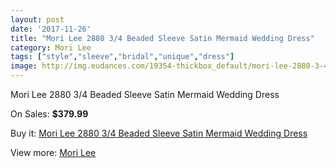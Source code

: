 ```yaml
---
layout: post
date: '2017-11-26'
title: "Mori Lee 2880 3/4 Beaded Sleeve Satin Mermaid Wedding Dress"
category: Mori Lee
tags: ["style","sleeve","bridal","unique","dress"]
image: http://img.eudances.com/19354-thickbox_default/mori-lee-2880-3-4-beaded-sleeve-satin-mermaid-wedding-dress.jpg
---
```

Mori Lee 2880 3/4 Beaded Sleeve Satin Mermaid Wedding Dress

On Sales: **$379.99**
<a href="https://www.eudances.com/en/mori-lee/5758-mori-lee-2880-3-4-beaded-sleeve-satin-mermaid-wedding-dress.html"><amp-img layout="responsive" width="600" height="600" src="//img.eudances.com/19354-thickbox_default/mori-lee-2880-3-4-beaded-sleeve-satin-mermaid-wedding-dress.jpg" alt="Mori Lee 2880 3/4 Beaded Sleeve Satin Mermaid Wedding Dress 0" /></a>
<a href="https://www.eudances.com/en/mori-lee/5758-mori-lee-2880-3-4-beaded-sleeve-satin-mermaid-wedding-dress.html"><amp-img layout="responsive" width="600" height="600" src="//img.eudances.com/19359-thickbox_default/mori-lee-2880-3-4-beaded-sleeve-satin-mermaid-wedding-dress.jpg" alt="Mori Lee 2880 3/4 Beaded Sleeve Satin Mermaid Wedding Dress 1" /></a>
<a href="https://www.eudances.com/en/mori-lee/5758-mori-lee-2880-3-4-beaded-sleeve-satin-mermaid-wedding-dress.html"><amp-img layout="responsive" width="600" height="600" src="//img.eudances.com/19358-thickbox_default/mori-lee-2880-3-4-beaded-sleeve-satin-mermaid-wedding-dress.jpg" alt="Mori Lee 2880 3/4 Beaded Sleeve Satin Mermaid Wedding Dress 2" /></a>
<a href="https://www.eudances.com/en/mori-lee/5758-mori-lee-2880-3-4-beaded-sleeve-satin-mermaid-wedding-dress.html"><amp-img layout="responsive" width="600" height="600" src="//img.eudances.com/19357-thickbox_default/mori-lee-2880-3-4-beaded-sleeve-satin-mermaid-wedding-dress.jpg" alt="Mori Lee 2880 3/4 Beaded Sleeve Satin Mermaid Wedding Dress 3" /></a>
<a href="https://www.eudances.com/en/mori-lee/5758-mori-lee-2880-3-4-beaded-sleeve-satin-mermaid-wedding-dress.html"><amp-img layout="responsive" width="600" height="600" src="//img.eudances.com/19356-thickbox_default/mori-lee-2880-3-4-beaded-sleeve-satin-mermaid-wedding-dress.jpg" alt="Mori Lee 2880 3/4 Beaded Sleeve Satin Mermaid Wedding Dress 4" /></a>
<a href="https://www.eudances.com/en/mori-lee/5758-mori-lee-2880-3-4-beaded-sleeve-satin-mermaid-wedding-dress.html"><amp-img layout="responsive" width="600" height="600" src="//img.eudances.com/19355-thickbox_default/mori-lee-2880-3-4-beaded-sleeve-satin-mermaid-wedding-dress.jpg" alt="Mori Lee 2880 3/4 Beaded Sleeve Satin Mermaid Wedding Dress 5" /></a>

Buy it: [Mori Lee 2880 3/4 Beaded Sleeve Satin Mermaid Wedding Dress](https://www.eudances.com/en/mori-lee/5758-mori-lee-2880-3-4-beaded-sleeve-satin-mermaid-wedding-dress.html "Mori Lee 2880 3/4 Beaded Sleeve Satin Mermaid Wedding Dress")

View more: [Mori Lee](https://www.eudances.com/en/9-mori-lee "Mori Lee")